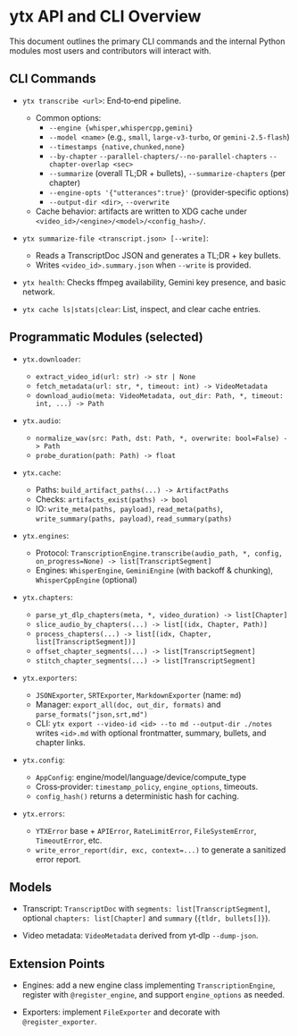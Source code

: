 ﻿# ytx API and CLI Overview

This document outlines the primary CLI commands and the internal Python
modules most users and contributors will interact with.

## CLI Commands

- `ytx transcribe <url>`: End‑to‑end pipeline.
  - Common options:
    - `--engine {whisper,whispercpp,gemini}`
    - `--model <name>` (e.g., `small`, `large-v3-turbo`, or `gemini-2.5-flash`)
    - `--timestamps {native,chunked,none}`
    - `--by-chapter` `--parallel-chapters/--no-parallel-chapters` `--chapter-overlap <sec>`
    - `--summarize` (overall TL;DR + bullets), `--summarize-chapters` (per chapter)
    - `--engine-opts '{"utterances":true}'` (provider‑specific options)
    - `--output-dir <dir>`, `--overwrite`
  - Cache behavior: artifacts are written to XDG cache under
    `<video_id>/<engine>/<model>/<config_hash>/`.

- `ytx summarize-file <transcript.json> [--write]`:
  - Reads a TranscriptDoc JSON and generates a TL;DR + key bullets.
  - Writes `<video_id>.summary.json` when `--write` is provided.

- `ytx health`: Checks ffmpeg availability, Gemini key presence, and basic network.

- `ytx cache ls|stats|clear`: List, inspect, and clear cache entries.

## Programmatic Modules (selected)

- `ytx.downloader`:
  - `extract_video_id(url: str) -> str | None`
  - `fetch_metadata(url: str, *, timeout: int) -> VideoMetadata`
  - `download_audio(meta: VideoMetadata, out_dir: Path, *, timeout: int, ...) -> Path`

- `ytx.audio`:
  - `normalize_wav(src: Path, dst: Path, *, overwrite: bool=False) -> Path`
  - `probe_duration(path: Path) -> float`

- `ytx.cache`:
  - Paths: `build_artifact_paths(...) -> ArtifactPaths`
  - Checks: `artifacts_exist(paths) -> bool`
  - IO: `write_meta(paths, payload)`, `read_meta(paths)`, `write_summary(paths, payload)`, `read_summary(paths)`

- `ytx.engines`:
  - Protocol: `TranscriptionEngine.transcribe(audio_path, *, config, on_progress=None) -> list[TranscriptSegment]`
  - Engines: `WhisperEngine`, `GeminiEngine` (with backoff & chunking), `WhisperCppEngine` (optional)

- `ytx.chapters`:
  - `parse_yt_dlp_chapters(meta, *, video_duration) -> list[Chapter]`
  - `slice_audio_by_chapters(...) -> list[(idx, Chapter, Path)]`
  - `process_chapters(...) -> list[(idx, Chapter, list[TranscriptSegment])]`
  - `offset_chapter_segments(...) -> list[TranscriptSegment]`
  - `stitch_chapter_segments(...) -> list[TranscriptSegment]`

- `ytx.exporters`:
  - `JSONExporter`, `SRTExporter`, `MarkdownExporter` (name: `md`)
  - Manager: `export_all(doc, out_dir, formats)` and `parse_formats("json,srt,md")`
  - CLI: `ytx export --video-id <id> --to md --output-dir ./notes` writes `<id>.md` with optional frontmatter, summary, bullets, and chapter links.

- `ytx.config`:
  - `AppConfig`: engine/model/language/device/compute_type
  - Cross‑provider: `timestamp_policy`, `engine_options`, timeouts.
  - `config_hash()` returns a deterministic hash for caching.

- `ytx.errors`:
  - `YTXError` base + `APIError`, `RateLimitError`, `FileSystemError`, `TimeoutError`, etc.
  - `write_error_report(dir, exc, context=...)` to generate a sanitized error report.

## Models

- Transcript: `TranscriptDoc` with `segments: list[TranscriptSegment]`, optional
  `chapters: list[Chapter]` and `summary` (`{tldr, bullets[]}`).

- Video metadata: `VideoMetadata` derived from yt‑dlp `--dump-json`.

## Extension Points

- Engines: add a new engine class implementing `TranscriptionEngine`, register
  with `@register_engine`, and support `engine_options` as needed.

- Exporters: implement `FileExporter` and decorate with `@register_exporter`.
